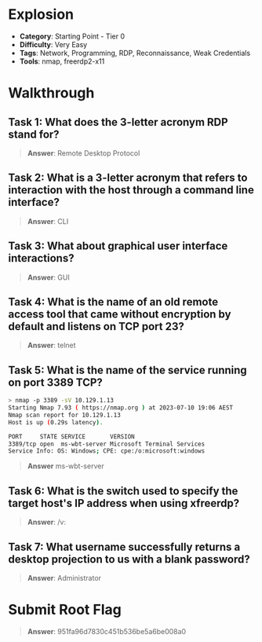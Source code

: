 # Explosion

- **Category**: Starting Point - Tier 0
- **Difficulty**: Very Easy
- **Tags**: Network, Programming, RDP, Reconnaissance, Weak Credentials
- **Tools**: nmap, freerdp2-x11


# Walkthrough

## Task 1: What does the 3-letter acronym RDP stand for?

> **Answer**: Remote Desktop Protocol

## Task 2: What is a 3-letter acronym that refers to interaction with the host through a command line interface?

> **Answer**: CLI

## Task 3: What about graphical user interface interactions?

> **Answer**: GUI

## Task 4: What is the name of an old remote access tool that came without encryption by default and listens on TCP port 23?

> **Answer**: telnet

## Task 5: What is the name of the service running on port 3389 TCP?


```bash
> nmap -p 3389 -sV 10.129.1.13
Starting Nmap 7.93 ( https://nmap.org ) at 2023-07-10 19:06 AEST
Nmap scan report for 10.129.1.13
Host is up (0.29s latency).

PORT     STATE SERVICE       VERSION
3389/tcp open  ms-wbt-server Microsoft Terminal Services
Service Info: OS: Windows; CPE: cpe:/o:microsoft:windows
```

> **Answer** ms-wbt-server

## Task 6: What is the switch used to specify the target host's IP address when using xfreerdp?

> **Answer**: /v: 

## Task 7: What username successfully returns a desktop projection to us with a blank password?

> **Answer**: Administrator

# Submit Root Flag

> **Answer**: 951fa96d7830c451b536be5a6be008a0
